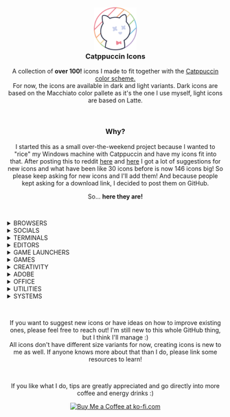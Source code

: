<h3 align="center">
	<img src="https://raw.githubusercontent.com/Daveedmee/catppuccin-icons/main/assets/logo/logo.png" width="100" alt="Logo"/><br/>
	Catppuccin Icons
    </h3>

<p align="center">
    A collection of <strong>over 100!</strong> icons I made to fit together with the <a href="https://github.com/catppuccin/catppuccin">Catppuccin color scheme.</a><br>
    For now, the icons are available in dark and light variants. Dark icons are based on the Macchiato color pallete as it's the one I use myself, light icons are based on Latte.
</p>


&nbsp;

<h3 align="center">Why?</h3>
<p align="center">
I started this as a small over-the-weekend project because I wanted to "rice" my Windows machine with Catppuccin and have my icons fit into that. 
After posting this to reddit <a href="https://www.reddit.com/r/windowsporn/comments/197ct82/working_on_recreating_icons_in_catppuccin_style/">here</a> and <a href="https://www.reddit.com/r/windowsporn/comments/197vbxl/as_per_request_updated_icon_pack_progression/">here</a> I got a lot of suggestions for new icons and what have been like 30 icons before is now 146 icons big! So please keep asking for new icons and I'll add them! 
And because people kept asking for a download link, I decided to post them on GitHub. 
</p>

<p align="center">
So... <strong>here they are!</strong>
</p>

&nbsp;

<!----------------------------- BROWSERS ----------------------------->
<details><summary>BROWSERS</summary>

|   |Brave|Chromium|Chrome|Chrome Canary|Edge|Edge Beta|Edge Canary|Edge Dev|Firefox|Firefox Nightly|Firefox Dev|Opera|OperaGX|Vivaldi|Tor Browser|Floorp
|:--|:---:|:---:|:---|:---:|:---:|:---:|:---:|:---:|:---:|:---:|:---:|:---:|:---:|:---:|:---:|:---:
|Macchiato|<img src="https://raw.githubusercontent.com/Daveedmee/catppuccin-icons/main/assets/icons/preview/dark/browsers/brave.png" width="64px">|<img src="https://raw.githubusercontent.com/Daveedmee/catppuccin-icons/main/assets/icons/preview/dark/browsers/chromium.png" width="64px">|<img src="https://raw.githubusercontent.com/Daveedmee/catppuccin-icons/main/assets/icons/preview/dark/browsers/chrome.png" width="64px">|<img src="https://raw.githubusercontent.com/Daveedmee/catppuccin-icons/main/assets/icons/preview/dark/browsers/chrome-canary.png" width="64px">|<img src="https://raw.githubusercontent.com/Daveedmee/catppuccin-icons/main/assets/icons/preview/dark/browsers/edge.png" width="64px">|<img src="https://raw.githubusercontent.com/Daveedmee/catppuccin-icons/main/assets/icons/preview/dark/browsers/edge-beta.png" width="64px">|<img src="https://raw.githubusercontent.com/Daveedmee/catppuccin-icons/main/assets/icons/preview/dark/browsers/edge-canary.png" width="64px">|<img src="https://raw.githubusercontent.com/Daveedmee/catppuccin-icons/main/assets/icons/preview/dark/browsers/edge-dev.png" width="64px">|<img src="https://raw.githubusercontent.com/Daveedmee/catppuccin-icons/main/assets/icons/preview/dark/browsers/firefox.png" width="64px">|<img src="https://raw.githubusercontent.com/Daveedmee/catppuccin-icons/main/assets/icons/preview/dark/browsers/firefox-nightly.png" width="64px">|<img src="https://raw.githubusercontent.com/Daveedmee/catppuccin-icons/main/assets/icons/preview/dark/browsers/firefox-dev.png" width="64px">|<img src="https://raw.githubusercontent.com/Daveedmee/catppuccin-icons/main/assets/icons/preview/dark/browsers/opera.png" width="64px">|<img src="https://raw.githubusercontent.com/Daveedmee/catppuccin-icons/main/assets/icons/preview/dark/browsers/operagx.png" width="64px">|<img src="https://raw.githubusercontent.com/Daveedmee/catppuccin-icons/main/assets/icons/preview/dark/browsers/vivaldi.png" width="64px">|<img src="https://raw.githubusercontent.com/Daveedmee/catppuccin-icons/main/assets/icons/preview/dark/browsers/floorp.png" width="64px">|<img src="https://raw.githubusercontent.com/Daveedmee/catppuccin-icons/main/assets/icons/preview/dark/browsers/tor.png" width="64px">
|Latte|<img src="https://raw.githubusercontent.com/Daveedmee/catppuccin-icons/main/assets/icons/preview/light/browsers/brave.png" width="64px">|<img src="https://raw.githubusercontent.com/Daveedmee/catppuccin-icons/main/assets/icons/preview/light/browsers/chromium.png" width="64px">|<img src="https://raw.githubusercontent.com/Daveedmee/catppuccin-icons/main/assets/icons/preview/light/browsers/chrome.png" width="64px">|<img src="https://raw.githubusercontent.com/Daveedmee/catppuccin-icons/main/assets/icons/preview/light/browsers/chrome-canary.png" width="64px">|<img src="https://raw.githubusercontent.com/Daveedmee/catppuccin-icons/main/assets/icons/preview/light/browsers/edge.png" width="64px">|<img src="https://raw.githubusercontent.com/Daveedmee/catppuccin-icons/main/assets/icons/preview/light/browsers/edge-beta.png" width="64px">|<img src="https://raw.githubusercontent.com/Daveedmee/catppuccin-icons/main/assets/icons/preview/light/browsers/edge-canary.png" width="64px">|<img src="https://raw.githubusercontent.com/Daveedmee/catppuccin-icons/main/assets/icons/preview/light/browsers/edge-dev.png" width="64px">|<img src="https://raw.githubusercontent.com/Daveedmee/catppuccin-icons/main/assets/icons/preview/light/browsers/firefox.png" width="64px">|<img src="https://raw.githubusercontent.com/Daveedmee/catppuccin-icons/main/assets/icons/preview/light/browsers/firefox-nightly.png" width="64px">|<img src="https://raw.githubusercontent.com/Daveedmee/catppuccin-icons/main/assets/icons/preview/light/browsers/firefox-dev.png" width="64px">|<img src="https://raw.githubusercontent.com/Daveedmee/catppuccin-icons/main/assets/icons/preview/light/browsers/opera.png" width="64px">|<img src="https://raw.githubusercontent.com/Daveedmee/catppuccin-icons/main/assets/icons/preview/light/browsers/opera-gx.png" width="64px">|<img src="https://raw.githubusercontent.com/Daveedmee/catppuccin-icons/main/assets/icons/preview/light/browsers/vivaldi.png" width="64px">|<img src="https://raw.githubusercontent.com/Daveedmee/catppuccin-icons/main/assets/icons/preview/light/browsers/floorp.png" width="64px">|<img src="https://raw.githubusercontent.com/Daveedmee/catppuccin-icons/main/assets/icons/preview/light/browsers/tor.png" width="64px">

</details>

<!----------------------------- SOCIALS ----------------------------->
<details><summary>SOCIALS</summary>
	
|   |Discord|WhatsApp|Telegram|Slack|Teams|Facebook|Liftoff|YCombinator|Beeper|YouTube|YouTube Music
|:--|:---:|:---:|:---:|:---:|:---:|:---:|:---:|:---:|:---:|:---:|:---:
|Macchiato|<img src="https://raw.githubusercontent.com/Daveedmee/catppuccin-icons/main/assets/icons/preview/dark/social/discord.png" width="64px">|<img src="https://raw.githubusercontent.com/Daveedmee/catppuccin-icons/main/assets/icons/preview/dark/social/whatsapp.png" width="64px">|<img src="https://raw.githubusercontent.com/Daveedmee/catppuccin-icons/main/assets/icons/preview/dark/social/telegram.png" width="64px">|<img src="https://raw.githubusercontent.com/Daveedmee/catppuccin-icons/main/assets/icons/preview/dark/social/slack.png" width="64px">|<img src="https://raw.githubusercontent.com/Daveedmee/catppuccin-icons/main/assets/icons/preview/dark/social/teams.png" width="64px">|<img src="https://raw.githubusercontent.com/Daveedmee/catppuccin-icons/main/assets/icons/preview/dark/social/facebook.png" width="64px">|<img src="https://raw.githubusercontent.com/Daveedmee/catppuccin-icons/main/assets/icons/preview/dark/social/liftoff.png" width="64px">|<img src="https://raw.githubusercontent.com/Daveedmee/catppuccin-icons/main/assets/icons/preview/dark/social/ycombinator.png" width="64px">|<img src="https://raw.githubusercontent.com/Daveedmee/catppuccin-icons/main/assets/icons/preview/dark/social/beeper.png" width="64px">|<img src="https://raw.githubusercontent.com/Daveedmee/catppuccin-icons/main/assets/icons/preview/dark/social/youtube.png" width="64px">|<img src="https://raw.githubusercontent.com/Daveedmee/catppuccin-icons/main/assets/icons/preview/dark/social/yt-music.png" width="64px">
|Latte|<img src="https://raw.githubusercontent.com/Daveedmee/catppuccin-icons/main/assets/icons/preview/light/social/discord.png" width="64px">|<img src="https://raw.githubusercontent.com/Daveedmee/catppuccin-icons/main/assets/icons/preview/light/social/whatsapp.png" width="64px">|<img src="https://raw.githubusercontent.com/Daveedmee/catppuccin-icons/main/assets/icons/preview/light/social/telegram.png" width="64px">|<img src="https://raw.githubusercontent.com/Daveedmee/catppuccin-icons/main/assets/icons/preview/light/social/slack.png" width="64px">|<img src="https://raw.githubusercontent.com/Daveedmee/catppuccin-icons/main/assets/icons/preview/light/social/teams.png" width="64px">|<img src="https://raw.githubusercontent.com/Daveedmee/catppuccin-icons/main/assets/icons/preview/light/social/facebook.png" width="64px">|<img src="https://raw.githubusercontent.com/Daveedmee/catppuccin-icons/main/assets/icons/preview/light/social/liftoff.png" width="64px">|<img src="https://raw.githubusercontent.com/Daveedmee/catppuccin-icons/main/assets/icons/preview/light/social/ycombinator.png" width="64px">|<img src="https://raw.githubusercontent.com/Daveedmee/catppuccin-icons/main/assets/icons/preview/light/social/beeper.png" width="64px">|<img src="https://raw.githubusercontent.com/Daveedmee/catppuccin-icons/main/assets/icons/preview/light/social/youtube.png" width="64px">|<img src="https://raw.githubusercontent.com/Daveedmee/catppuccin-icons/main/assets/icons/preview/light/social/yt-music.png" width="64px">

</details>

<!----------------------------- TERMINALS ----------------------------->
<details><summary>TERMINALS</summary>
	
|   |CMD|PowerShell|Windows Terminal|GitBash / GitCMD|Wezterm
|:--|:---:|:---:|:---:|:---:|:---:
|Macchiato|<img src="https://raw.githubusercontent.com/Daveedmee/catppuccin-icons/main/assets/icons/preview/dark/terminals/cmd.png" width="64px">|<img src="https://raw.githubusercontent.com/Daveedmee/catppuccin-icons/main/assets/icons/preview/dark/terminals/powershell.png" width="64px">|<img src="https://raw.githubusercontent.com/Daveedmee/catppuccin-icons/main/assets/icons/preview/dark/terminals/windows-terminal.png" width="64px">|<img src="https://raw.githubusercontent.com/Daveedmee/catppuccin-icons/main/assets/icons/preview/dark/terminals/git-cmd.png" width="64px">|<img src="https://raw.githubusercontent.com/Daveedmee/catppuccin-icons/main/assets/icons/preview/dark/terminals/wezterm.png" width="64px">
|Latte|<img src="https://raw.githubusercontent.com/Daveedmee/catppuccin-icons/main/assets/icons/preview/light/terminals/cmd.png" width="64px">|<img src="https://raw.githubusercontent.com/Daveedmee/catppuccin-icons/main/assets/icons/preview/light/terminals/powershell.png" width="64px">|<img src="https://raw.githubusercontent.com/Daveedmee/catppuccin-icons/main/assets/icons/preview/light/terminals/windows-terminal.png" width="64px">|<img src="https://raw.githubusercontent.com/Daveedmee/catppuccin-icons/main/assets/icons/preview/light/terminals/git-cmd.png" width="64px">|<img src="https://raw.githubusercontent.com/Daveedmee/catppuccin-icons/main/assets/icons/preview/light/terminals/wezterm.png" width="64px">

</details>

<!----------------------------- EDITORS ----------------------------->
<details><summary>EDITORS</summary>

|   |Notepad|Notepad++|Vim|Neovim|Helix|Python|IDLE|Visual Studio|VS Code|VSCodium|Pycharm|Rustrover|Obsidian.md|QOwnnotes|Android Studio
|:--|:---:|:---:|:---:|:---:|:---:|:---:|:---:|:---:|:---:|:---:|:---:|:---:|:---:|:---:|:---:
|Macchiato|<img src="https://raw.githubusercontent.com/Daveedmee/catppuccin-icons/main/assets/icons/preview/dark/editors/notepad.png" width="64px">|<img src="https://raw.githubusercontent.com/Daveedmee/catppuccin-icons/main/assets/icons/preview/dark/editors/notepad-plus-plus.png" width="64px">|<img src="https://raw.githubusercontent.com/Daveedmee/catppuccin-icons/main/assets/icons/preview/dark/editors/vim.png" width="64px">|<img src="https://raw.githubusercontent.com/Daveedmee/catppuccin-icons/main/assets/icons/preview/dark/editors/neovim.png" width="64px">|<img src="https://raw.githubusercontent.com/Daveedmee/catppuccin-icons/main/assets/icons/preview/dark/editors/helix.png" width="64px">|<img src="https://raw.githubusercontent.com/Daveedmee/catppuccin-icons/main/assets/icons/preview/dark/editors/python.png" width="64px">|<img src="https://raw.githubusercontent.com/Daveedmee/catppuccin-icons/main/assets/icons/preview/dark/editors/python-idle.png" width="64px">| <img src="https://raw.githubusercontent.com/Daveedmee/catppuccin-icons/main/assets/icons/preview/dark/editors/visual-studio.png" width="64px">|<img src="https://raw.githubusercontent.com/Daveedmee/catppuccin-icons/main/assets/icons/preview/dark/editors/vscode.png" width="64px">|<img src="https://raw.githubusercontent.com/Daveedmee/catppuccin-icons/main/assets/icons/preview/dark/editors/vscodium.png" width="64px">| <img src="https://raw.githubusercontent.com/Daveedmee/catppuccin-icons/main/assets/icons/preview/dark/editors/pycharm.png" width="64px">|<img src="https://raw.githubusercontent.com/Daveedmee/catppuccin-icons/main/assets/icons/preview/dark/editors/rustrover.png" width="64px">|<img src="https://raw.githubusercontent.com/Daveedmee/catppuccin-icons/main/assets/icons/preview/dark/editors/obsidian-md.png" width="64px">|<img src="https://raw.githubusercontent.com/Daveedmee/catppuccin-icons/main/assets/icons/preview/dark/editors/qownnotes.png" width="64px">|<img src="https://raw.githubusercontent.com/Daveedmee/catppuccin-icons/main/assets/icons/preview/dark/editors/android-studio.png" width="64px">
|Latte|<img src="https://raw.githubusercontent.com/Daveedmee/catppuccin-icons/main/assets/icons/preview/light/editors/notepad.png" width="64px">|<img src="https://raw.githubusercontent.com/Daveedmee/catppuccin-icons/main/assets/icons/preview/light/editors/notepad-plus-plus.png" width="64px">|<img src="https://raw.githubusercontent.com/Daveedmee/catppuccin-icons/main/assets/icons/preview/light/editors/vim.png" width="64px">|<img src="https://raw.githubusercontent.com/Daveedmee/catppuccin-icons/main/assets/icons/preview/light/editors/neovim.png" width="64px">|<img src="https://raw.githubusercontent.com/Daveedmee/catppuccin-icons/main/assets/icons/preview/light/editors/helix.png" width="64px">|<img src="https://raw.githubusercontent.com/Daveedmee/catppuccin-icons/main/assets/icons/preview/light/editors/python.png" width="64px">|<img src="https://raw.githubusercontent.com/Daveedmee/catppuccin-icons/main/assets/icons/preview/light/editors/python-idle.png" width="64px">| <img src="https://raw.githubusercontent.com/Daveedmee/catppuccin-icons/main/assets/icons/preview/light/editors/visual-studio.png" width="64px">|<img src="https://raw.githubusercontent.com/Daveedmee/catppuccin-icons/main/assets/icons/preview/light/editors/vs-code.png" width="64px">|<img src="https://raw.githubusercontent.com/Daveedmee/catppuccin-icons/main/assets/icons/preview/light/editors/vscodium.png" width="64px">| <img src="https://raw.githubusercontent.com/Daveedmee/catppuccin-icons/main/assets/icons/preview/light/editors/pycharm.png" width="64px">|<img src="https://raw.githubusercontent.com/Daveedmee/catppuccin-icons/main/assets/icons/preview/light/editors/rustrover.png" width="64px">|<img src="https://raw.githubusercontent.com/Daveedmee/catppuccin-icons/main/assets/icons/preview/light/editors/obsidian-md.png" width="64px">|<img src="https://raw.githubusercontent.com/Daveedmee/catppuccin-icons/main/assets/icons/preview/light/editors/qownnotes.png" width="64px">|<img src="https://raw.githubusercontent.com/Daveedmee/catppuccin-icons/main/assets/icons/preview/light/editors/android-studio.png" width="64px">
 
</details>

<!----------------------------- GAME LAUNCHERS ----------------------------->
<details><summary>GAME LAUNCHERS</summary>

|   |EA Play|Epic Games|Heroic|GOG GALAXY|Steam|UPlay
|:--|:---:|:---:|:---:|:---:|:---:|:---:
|Macchiato|<img src="https://raw.githubusercontent.com/Daveedmee/catppuccin-icons/main/assets/icons/preview/dark/game-launchers/ea-play.png" width="64px">|<img src="https://raw.githubusercontent.com/Daveedmee/catppuccin-icons/main/assets/icons/preview/dark/game-launchers/epic-games.png" width="64px">|<img src="https://raw.githubusercontent.com/Daveedmee/catppuccin-icons/main/assets/icons/preview/dark/game-launchers/heroic.png" width="64px">|<img src="https://raw.githubusercontent.com/Daveedmee/catppuccin-icons/main/assets/icons/preview/dark/game-launchers/gog-galaxy.png" width="64px">|<img src="https://raw.githubusercontent.com/Daveedmee/catppuccin-icons/main/assets/icons/preview/dark/game-launchers/steam.png" width="64px">|<img src="https://raw.githubusercontent.com/Daveedmee/catppuccin-icons/main/assets/icons/preview/dark/game-launchers/uplay.png" width="64px">
|Latte|<img src="https://raw.githubusercontent.com/Daveedmee/catppuccin-icons/main/assets/icons/preview/light/game-launchers/ea-play.png" width="64px">|<img src="https://raw.githubusercontent.com/Daveedmee/catppuccin-icons/main/assets/icons/preview/light/game-launchers/epic-games.png" width="64px">|<img src="https://raw.githubusercontent.com/Daveedmee/catppuccin-icons/main/assets/icons/preview/light/game-launchers/heroic.png" width="64px">|<img src="https://raw.githubusercontent.com/Daveedmee/catppuccin-icons/main/assets/icons/preview/light/game-launchers/gog-galaxy.png" width="64px">|<img src="https://raw.githubusercontent.com/Daveedmee/catppuccin-icons/main/assets/icons/preview/light/game-launchers/steam.png" width="64px">|<img src="https://raw.githubusercontent.com/Daveedmee/catppuccin-icons/main/assets/icons/preview/light/game-launchers/uplay.png" width="64px">

</details>

<!----------------------------- GAMES ----------------------------->
<details><summary>GAMES</summary>

|   |Beholder|Dwarf Fortress|Enter The Gungeon|Fallout|Fortnite|FreeSO|The Binding Of Isaac|Minecraft|Mod Organizer 2|Overwatch 2|PCSX2|Project Zomboid|RetroArch|RimPy|RimWorld|Rocket League|Team Fortress 2|Terraria|Valorant|EdoPro|The Sims 1|The Sims 2|The Sims 2 Body Shop|The Sims 3|The Sims 4|Skyrim|Skyrim (alt)|League Of Legends|Destiny 2|Vortex|Lutris
|:--|:---:|:---:|:---:|:---:|:---:|:---:|:---:|:---:|:---:|:---:|:---:|:---:|:---:|:---:|:---:|:---:|:---:|:---:|:---:|:---:|:---:|:---:|:---:|:---:|:---:|:---:|:---:|:---:|:---:|:---:|:---:
 |Macchiato|<img src="https://raw.githubusercontent.com/Daveedmee/catppuccin-icons/main/assets/icons/preview/dark/games/beholder.png" width="64px">|<img src="https://raw.githubusercontent.com/Daveedmee/catppuccin-icons/main/assets/icons/preview/dark/games/dwarf-fortress.png" width="64px">|<img src="https://raw.githubusercontent.com/Daveedmee/catppuccin-icons/main/assets/icons/preview/dark/games/enter-the-gungeon.png" width="64px">|<img src="https://raw.githubusercontent.com/Daveedmee/catppuccin-icons/main/assets/icons/preview/dark/games/fallout.png" width="64px">|<img src="https://raw.githubusercontent.com/Daveedmee/catppuccin-icons/main/assets/icons/preview/dark/games/fortnite.png" width="64px">|<img src="https://raw.githubusercontent.com/Daveedmee/catppuccin-icons/main/assets/icons/preview/dark/games/freeso.png" width="64px">|<img src="https://raw.githubusercontent.com/Daveedmee/catppuccin-icons/main/assets/icons/preview/dark/games/isaac.png" width="64px">|<img src="https://raw.githubusercontent.com/Daveedmee/catppuccin-icons/main/assets/icons/preview/dark/games/minecraft.png" width="64px">|<img src="https://raw.githubusercontent.com/Daveedmee/catppuccin-icons/main/assets/icons/preview/dark/games/mod-organizer-2.png" width="64px">|<img src="https://raw.githubusercontent.com/Daveedmee/catppuccin-icons/main/assets/icons/preview/dark/games/overwatch-2.png" width="64px">|<img src="https://raw.githubusercontent.com/Daveedmee/catppuccin-icons/main/assets/icons/preview/dark/games/pcsx2.png" width="64px">|<img src="https://raw.githubusercontent.com/Daveedmee/catppuccin-icons/main/assets/icons/preview/dark/games/project-zomboid.png" width="64px">|<img src="https://raw.githubusercontent.com/Daveedmee/catppuccin-icons/main/assets/icons/preview/dark/games/retroarch.png" width="64px">|<img src="https://raw.githubusercontent.com/Daveedmee/catppuccin-icons/main/assets/icons/preview/dark/games/rimpy.png" width="64px">|<img src="https://raw.githubusercontent.com/Daveedmee/catppuccin-icons/main/assets/icons/preview/dark/games/rimworld.png" width="64px">|<img src="https://raw.githubusercontent.com/Daveedmee/catppuccin-icons/main/assets/icons/preview/dark/games/rocket-league.png" width="64px">|<img src="https://raw.githubusercontent.com/Daveedmee/catppuccin-icons/main/assets/icons/preview/dark/games/team-fortress-2.png" width="64px">|<img src="https://raw.githubusercontent.com/Daveedmee/catppuccin-icons/main/assets/icons/preview/dark/games/terraria.png" width="64px">|<img src="https://raw.githubusercontent.com/Daveedmee/catppuccin-icons/main/assets/icons/preview/dark/games/valorant.png" width="64px">|<img src="https://raw.githubusercontent.com/Daveedmee/catppuccin-icons/main/assets/icons/preview/dark/games/edopro.png" width="64px">|<img src="https://raw.githubusercontent.com/Daveedmee/catppuccin-icons/main/assets/icons/preview/dark/games/sims-1.png" width="64px">|<img src="https://raw.githubusercontent.com/Daveedmee/catppuccin-icons/main/assets/icons/preview/dark/games/sims-2.png" width="64px">|<img src="https://raw.githubusercontent.com/Daveedmee/catppuccin-icons/main/assets/icons/preview/dark/games/sims-2-body-shop.png" width="64px">|<img src="https://raw.githubusercontent.com/Daveedmee/catppuccin-icons/main/assets/icons/preview/dark/games/sims-3.png" width="64px">|<img src="https://raw.githubusercontent.com/Daveedmee/catppuccin-icons/main/assets/icons/preview/dark/games/sims-4.png" width="64px">|<img src="https://raw.githubusercontent.com/Daveedmee/catppuccin-icons/main/assets/icons/preview/dark/games/skyrim-half.png" width="64px">|<img src="https://raw.githubusercontent.com/Daveedmee/catppuccin-icons/main/assets/icons/preview/dark/games/skyrim-full.png" width="64px">|<img src="https://raw.githubusercontent.com/Daveedmee/catppuccin-icons/main/assets/icons/preview/dark/games/league-of-legends.png" width="64px">|<img src="https://raw.githubusercontent.com/Daveedmee/catppuccin-icons/main/assets/icons/preview/dark/games/destiny-2.png" width="64px">|<img src="https://raw.githubusercontent.com/Daveedmee/catppuccin-icons/main/assets/icons/preview/dark/games/vortex.png" width="64px">|<img src="https://raw.githubusercontent.com/Daveedmee/catppuccin-icons/main/assets/icons/preview/dark/games/lutris.png" width="64px">
 |Latte|<img src="https://raw.githubusercontent.com/Daveedmee/catppuccin-icons/main/assets/icons/preview/light/games/beholder.png" width="64px">|<img src="https://raw.githubusercontent.com/Daveedmee/catppuccin-icons/main/assets/icons/preview/light/games/dwarf-fortress.png" width="64px">|<img src="https://raw.githubusercontent.com/Daveedmee/catppuccin-icons/main/assets/icons/preview/light/games/enter-the-gungeon.png" width="64px">|<img src="https://raw.githubusercontent.com/Daveedmee/catppuccin-icons/main/assets/icons/preview/light/games/fallout.png" width="64px">|<img src="https://raw.githubusercontent.com/Daveedmee/catppuccin-icons/main/assets/icons/preview/light/games/fortnite.png" width="64px">|<img src="https://raw.githubusercontent.com/Daveedmee/catppuccin-icons/main/assets/icons/preview/light/games/freeso.png" width="64px">|<img src="https://raw.githubusercontent.com/Daveedmee/catppuccin-icons/main/assets/icons/preview/light/games/isaac.png" width="64px">|<img src="https://raw.githubusercontent.com/Daveedmee/catppuccin-icons/main/assets/icons/preview/light/games/minecraft.png" width="64px">|<img src="https://raw.githubusercontent.com/Daveedmee/catppuccin-icons/main/assets/icons/preview/light/games/mod-organizer-2.png" width="64px">|<img src="https://raw.githubusercontent.com/Daveedmee/catppuccin-icons/main/assets/icons/preview/light/games/overwatch-2.png" width="64px">|<img src="https://raw.githubusercontent.com/Daveedmee/catppuccin-icons/main/assets/icons/preview/light/games/pcsx2.png" width="64px">|<img src="https://raw.githubusercontent.com/Daveedmee/catppuccin-icons/main/assets/icons/preview/light/games/project-zomboid.png" width="64px">|<img src="https://raw.githubusercontent.com/Daveedmee/catppuccin-icons/main/assets/icons/preview/light/games/retroarch.png" width="64px">|<img src="https://raw.githubusercontent.com/Daveedmee/catppuccin-icons/main/assets/icons/preview/light/games/rimpy.png" width="64px">|<img src="https://raw.githubusercontent.com/Daveedmee/catppuccin-icons/main/assets/icons/preview/light/games/rimworld.png" width="64px">|<img src="https://raw.githubusercontent.com/Daveedmee/catppuccin-icons/main/assets/icons/preview/light/games/rocket-league.png" width="64px">|<img src="https://raw.githubusercontent.com/Daveedmee/catppuccin-icons/main/assets/icons/preview/light/games/team-fortress-2.png" width="64px">|<img src="https://raw.githubusercontent.com/Daveedmee/catppuccin-icons/main/assets/icons/preview/light/games/terraria.png" width="64px">|<img src="https://raw.githubusercontent.com/Daveedmee/catppuccin-icons/main/assets/icons/preview/light/games/valorant.png" width="64px">|<img src="https://raw.githubusercontent.com/Daveedmee/catppuccin-icons/main/assets/icons/preview/light/games/edopro.png" width="64px">|<img src="https://raw.githubusercontent.com/Daveedmee/catppuccin-icons/main/assets/icons/preview/light/games/sims-1.png" width="64px">|<img src="https://raw.githubusercontent.com/Daveedmee/catppuccin-icons/main/assets/icons/preview/light/games/sims-2.png" width="64px">|<img src="https://raw.githubusercontent.com/Daveedmee/catppuccin-icons/main/assets/icons/preview/light/games/sims-2-body-shop.png" width="64px">|<img src="https://raw.githubusercontent.com/Daveedmee/catppuccin-icons/main/assets/icons/preview/light/games/sims-3.png" width="64px">|<img src="https://raw.githubusercontent.com/Daveedmee/catppuccin-icons/main/assets/icons/preview/light/games/sims-4.png" width="64px">|<img src="https://raw.githubusercontent.com/Daveedmee/catppuccin-icons/main/assets/icons/preview/light/games/skyrim-half.png" width="64px">|<img src="https://raw.githubusercontent.com/Daveedmee/catppuccin-icons/main/assets/icons/preview/light/games/skyrim-full.png" width="64px">|<img src="https://raw.githubusercontent.com/Daveedmee/catppuccin-icons/main/assets/icons/preview/light/games/league-of-legends.png" width="64px">|<img src="https://raw.githubusercontent.com/Daveedmee/catppuccin-icons/main/assets/icons/preview/light/games/destiny-2.png" width="64px">|<img src="https://raw.githubusercontent.com/Daveedmee/catppuccin-icons/main/assets/icons/preview/light/games/vortex.png" width="64px">|<img src="https://raw.githubusercontent.com/Daveedmee/catppuccin-icons/main/assets/icons/preview/light/games/lutris.png" width="64px">
 
</details>

<!----------------------------- CREATIVITY ----------------------------->
<details><summary>CREATIVITY</summary>

|   |Audacity|Blender|DaVinci Resolve|Elgato Wave Link|FL Studio|GIMP|Inkscape|OBS Studio|Paint.net|Vegas Pro|Krita
|:--|:---:|:---:|:---:|:---:|:---:|:---:|:---:|:---:|:---:|:---:|:---:
|Macchiato|<img src="https://raw.githubusercontent.com/Daveedmee/catppuccin-icons/main/assets/icons/preview/dark/creativity/audacity.png" width="64px">|<img src="https://raw.githubusercontent.com/Daveedmee/catppuccin-icons/main/assets/icons/preview/dark/creativity/blender.png" width="64px">|<img src="https://raw.githubusercontent.com/Daveedmee/catppuccin-icons/main/assets/icons/preview/dark/creativity/davinci-resolve.png" width="64px">|<img src="https://raw.githubusercontent.com/Daveedmee/catppuccin-icons/main/assets/icons/preview/dark/creativity/elgato-wave-link.png" width="64px">|<img src="https://raw.githubusercontent.com/Daveedmee/catppuccin-icons/main/assets/icons/preview/dark/creativity/fl-studio.png" width="64px">|<img src="https://raw.githubusercontent.com/Daveedmee/catppuccin-icons/main/assets/icons/preview/dark/creativity/gimp.png" width="64px">|<img src="https://raw.githubusercontent.com/Daveedmee/catppuccin-icons/main/assets/icons/preview/dark/creativity/inkscape.png" width="64px">|<img src="https://raw.githubusercontent.com/Daveedmee/catppuccin-icons/main/assets/icons/preview/dark/creativity/obs-studio.png" width="64px">|<img src="https://raw.githubusercontent.com/Daveedmee/catppuccin-icons/main/assets/icons/preview/dark/creativity/paint.net.png" width="64px">|<img src="https://raw.githubusercontent.com/Daveedmee/catppuccin-icons/main/assets/icons/preview/dark/creativity/vegas-pro.png" width="64px">|<img src="https://raw.githubusercontent.com/Daveedmee/catppuccin-icons/main/assets/icons/preview/dark/creativity/krita.png" width="64px">
|Latte|<img src="https://raw.githubusercontent.com/Daveedmee/catppuccin-icons/main/assets/icons/preview/light/creativity/audacity.png" width="64px">|<img src="https://raw.githubusercontent.com/Daveedmee/catppuccin-icons/main/assets/icons/preview/light/creativity/blender.png" width="64px">|<img src="https://raw.githubusercontent.com/Daveedmee/catppuccin-icons/main/assets/icons/preview/light/creativity/davinci-resolve.png" width="64px">|<img src="https://raw.githubusercontent.com/Daveedmee/catppuccin-icons/main/assets/icons/preview/light/creativity/elgato-wave-link.png" width="64px">|<img src="https://raw.githubusercontent.com/Daveedmee/catppuccin-icons/main/assets/icons/preview/light/creativity/fl-studio.png" width="64px">|<img src="https://raw.githubusercontent.com/Daveedmee/catppuccin-icons/main/assets/icons/preview/light/creativity/gimp.png" width="64px">|<img src="https://raw.githubusercontent.com/Daveedmee/catppuccin-icons/main/assets/icons/preview/light/creativity/inkscape.png" width="64px">|<img src="https://raw.githubusercontent.com/Daveedmee/catppuccin-icons/main/assets/icons/preview/light/creativity/obs-studio.png" width="64px">|<img src="https://raw.githubusercontent.com/Daveedmee/catppuccin-icons/main/assets/icons/preview/light/creativity/paint.net.png" width="64px">|<img src="https://raw.githubusercontent.com/Daveedmee/catppuccin-icons/main/assets/icons/preview/light/creativity/vegas-pro.png" width="64px">|<img src="https://raw.githubusercontent.com/Daveedmee/catppuccin-icons/main/assets/icons/preview/light/creativity/krita.png" width="64px">
   
</details>

<!----------------------------- ADOBE ----------------------------->
<details><summary>ADOBE</summary>

|   |Creative Cloud|Illustrator|InDesign|Photoshop|Premiere Pro|After Effects|Media Encoder|Figma
|:--|:---:|:---:|:---:|:---:|:---:|:---:|:---:|:---:
|Macchiato|<img src="https://raw.githubusercontent.com/Daveedmee/catppuccin-icons/main/assets/icons/preview/dark/adobe/adobe-cc.png" width="64px">|<img src="https://raw.githubusercontent.com/Daveedmee/catppuccin-icons/main/assets/icons/preview/dark/adobe/illustrator.png" width="64px">|<img src="https://raw.githubusercontent.com/Daveedmee/catppuccin-icons/main/assets/icons/preview/dark/adobe/indesign.png" width="64px">|<img src="https://raw.githubusercontent.com/Daveedmee/catppuccin-icons/main/assets/icons/preview/dark/adobe/photoshop.png" width="64px">|<img src="https://raw.githubusercontent.com/Daveedmee/catppuccin-icons/main/assets/icons/preview/dark/adobe/premiere-pro.png" width="64px">|<img src="https://raw.githubusercontent.com/Daveedmee/catppuccin-icons/main/assets/icons/preview/dark/adobe/after-effects.png" width="64px">|<img src="https://raw.githubusercontent.com/Daveedmee/catppuccin-icons/main/assets/icons/preview/dark/adobe/media-encoder.png" width="64px">|<img src="https://raw.githubusercontent.com/Daveedmee/catppuccin-icons/main/assets/icons/preview/dark/adobe/figma.png" width="64px">
|Latte|<img src="https://raw.githubusercontent.com/Daveedmee/catppuccin-icons/main/assets/icons/preview/light/adobe/adobe-cc.png" width="64px">|<img src="https://raw.githubusercontent.com/Daveedmee/catppuccin-icons/main/assets/icons/preview/light/adobe/illustrator.png" width="64px">|<img src="https://raw.githubusercontent.com/Daveedmee/catppuccin-icons/main/assets/icons/preview/light/adobe/indesign.png" width="64px">|<img src="https://raw.githubusercontent.com/Daveedmee/catppuccin-icons/main/assets/icons/preview/light/adobe/photoshop.png" width="64px">|<img src="https://raw.githubusercontent.com/Daveedmee/catppuccin-icons/main/assets/icons/preview/light/adobe/premiere-pro.png" width="64px">|<img src="https://raw.githubusercontent.com/Daveedmee/catppuccin-icons/main/assets/icons/preview/light/adobe/after-effects.png" width="64px">|<img src="https://raw.githubusercontent.com/Daveedmee/catppuccin-icons/main/assets/icons/preview/light/adobe/media-encoder.png" width="64px">|<img src="https://raw.githubusercontent.com/Daveedmee/catppuccin-icons/main/assets/icons/preview/light/adobe/figma.png" width="64px">
 
</details>

<!----------------------------- OFFICE ----------------------------->
<details><summary>OFFICE</summary>
	
|   |Office|Access|Excel|OneNote|Outlook|PowerPoint|Word
|:--|:---:|:---:|:---:|:---:|:---:|:---:|:---:
|Macchiato|<img src="https://raw.githubusercontent.com/Daveedmee/catppuccin-icons/main/assets/icons/preview/dark/office/ms-office.png" width="64px">|<img src="https://raw.githubusercontent.com/Daveedmee/catppuccin-icons/main/assets/icons/preview/dark/office/access.png" width="64px">|<img src="https://raw.githubusercontent.com/Daveedmee/catppuccin-icons/main/assets/icons/preview/dark/office/excel.png" width="64px">|<img src="https://raw.githubusercontent.com/Daveedmee/catppuccin-icons/main/assets/icons/preview/dark/office/onenote.png" width="64px">|<img src="https://raw.githubusercontent.com/Daveedmee/catppuccin-icons/main/assets/icons/preview/dark/office/outlook.png" width="64px">|<img src="https://raw.githubusercontent.com/Daveedmee/catppuccin-icons/main/assets/icons/preview/dark/office/powerpoint.png" width="64px">|<img src="https://raw.githubusercontent.com/Daveedmee/catppuccin-icons/main/assets/icons/preview/dark/office/word.png" width="64px">
|Latte|<img src="https://raw.githubusercontent.com/Daveedmee/catppuccin-icons/main/assets/icons/preview/light/office/ms-office.png" width="64px">|<img src="https://raw.githubusercontent.com/Daveedmee/catppuccin-icons/main/assets/icons/preview/light/office/access.png" width="64px">|<img src="https://raw.githubusercontent.com/Daveedmee/catppuccin-icons/main/assets/icons/preview/light/office/excel.png" width="64px">|<img src="https://raw.githubusercontent.com/Daveedmee/catppuccin-icons/main/assets/icons/preview/light/office/onenote.png" width="64px">|<img src="https://raw.githubusercontent.com/Daveedmee/catppuccin-icons/main/assets/icons/preview/light/office/outlook.png" width="64px">|<img src="https://raw.githubusercontent.com/Daveedmee/catppuccin-icons/main/assets/icons/preview/light/office/powerpoint.png" width="64px">|<img src="https://raw.githubusercontent.com/Daveedmee/catppuccin-icons/main/assets/icons/preview/light/office/word.png" width="64px">
	
</details>

<!----------------------------- UTILITIES ----------------------------->
<details><summary>UTILITIES</summary>

|   |1Password|7-Zip|AIMP|Bitdefender|Docker|Explorer|Files|GitHub Desktop|Irfanview|KeepassXC|Malwarebytes|MEGA|Nilesoft Shell|Open Shell|PowerToys|qBittorrent|Spotify|Sumatra PDF|Task Manager|VLC|Wallpaper Engine|Wiztree|Stremio|SoundPad|Spacedesk|Timeshift|GParted
|:--|:---:|:---:|:---:|:---:|:---:|:---:|:---:|:---:|:---:|:---:|:---:|:---:|:---:|:---:|:---:|:---:|:---:|:---:|:---:|:---:|:---:|:---:|:---:|:---:|:---:|:---:|:---:
|Macchiato|<img src="https://raw.githubusercontent.com/Daveedmee/catppuccin-icons/main/assets/icons/preview/dark/utilities/1password.png" width="64px">|<img src="https://raw.githubusercontent.com/Daveedmee/catppuccin-icons/main/assets/icons/preview/dark/utilities/7zip.png" width="64px">|<img src="https://raw.githubusercontent.com/Daveedmee/catppuccin-icons/main/assets/icons/preview/dark/utilities/aimp.png" width="64px">|<img src="https://raw.githubusercontent.com/Daveedmee/catppuccin-icons/main/assets/icons/preview/dark/utilities/bitdefender.png" width="64px">|<img src="https://raw.githubusercontent.com/Daveedmee/catppuccin-icons/main/assets/icons/preview/dark/utilities/docker.png" width="64px">|<img src="https://raw.githubusercontent.com/Daveedmee/catppuccin-icons/main/assets/icons/preview/dark/utilities/explorer.png" width="64px">|<img src="https://raw.githubusercontent.com/Daveedmee/catppuccin-icons/main/assets/icons/preview/dark/utilities/files.png" width="64px">|<img src="https://raw.githubusercontent.com/Daveedmee/catppuccin-icons/main/assets/icons/preview/dark/utilities/github.png" width="64px">|<img src="https://raw.githubusercontent.com/Daveedmee/catppuccin-icons/main/assets/icons/preview/dark/utilities/irfanview.png" width="64px">|<img src="https://raw.githubusercontent.com/Daveedmee/catppuccin-icons/main/assets/icons/preview/dark/utilities/keepassxc.png" width="64px">|<img src="https://raw.githubusercontent.com/Daveedmee/catppuccin-icons/main/assets/icons/preview/dark/utilities/malwarebytes.png" width="64px">|<img src="https://raw.githubusercontent.com/Daveedmee/catppuccin-icons/main/assets/icons/preview/dark/utilities/mega.png" width="64px">|<img src="https://raw.githubusercontent.com/Daveedmee/catppuccin-icons/main/assets/icons/preview/dark/utilities/nilesoft-shell.png" width="64px">|<img src="https://raw.githubusercontent.com/Daveedmee/catppuccin-icons/main/assets/icons/preview/dark/utilities/openshell.png" width="64px">|<img src="https://raw.githubusercontent.com/Daveedmee/catppuccin-icons/main/assets/icons/preview/dark/utilities/powertoys.png" width="64px">|<img src="https://raw.githubusercontent.com/Daveedmee/catppuccin-icons/main/assets/icons/preview/dark/utilities/qbittorrent.png" width="64px">|<img src="https://raw.githubusercontent.com/Daveedmee/catppuccin-icons/main/assets/icons/preview/dark/utilities/spotify.png" width="64px">|<img src="https://raw.githubusercontent.com/Daveedmee/catppuccin-icons/main/assets/icons/preview/dark/utilities/sumatra-pdf.png" width="64px">|<img src="https://raw.githubusercontent.com/Daveedmee/catppuccin-icons/main/assets/icons/preview/dark/utilities/task-manager.png" width="64px">|<img src="https://raw.githubusercontent.com/Daveedmee/catppuccin-icons/main/assets/icons/preview/dark/utilities/vlc.png" width="64px">|<img src="https://raw.githubusercontent.com/Daveedmee/catppuccin-icons/main/assets/icons/preview/dark/utilities/wallpaper-engine.png" width="64px">|<img src="https://raw.githubusercontent.com/Daveedmee/catppuccin-icons/main/assets/icons/preview/dark/utilities/wiztree.png" width="64px">|<img src="https://raw.githubusercontent.com/Daveedmee/catppuccin-icons/main/assets/icons/preview/dark/utilities/stremio.png" width="64px">|<img src="https://raw.githubusercontent.com/Daveedmee/catppuccin-icons/main/assets/icons/preview/dark/utilities/soundpad.png" width="64px">|<img src="https://raw.githubusercontent.com/Daveedmee/catppuccin-icons/main/assets/icons/preview/dark/utilities/spacedesk.png" width="64px">|<img src="https://raw.githubusercontent.com/Daveedmee/catppuccin-icons/main/assets/icons/preview/dark/utilities/timeshift.png" width="64px">|<img src="https://raw.githubusercontent.com/Daveedmee/catppuccin-icons/main/assets/icons/preview/dark/utilities/gparted.png" width="64px">
|Latte|<img src="https://raw.githubusercontent.com/Daveedmee/catppuccin-icons/main/assets/icons/preview/light/utilities/1password.png" width="64px">|<img src="https://raw.githubusercontent.com/Daveedmee/catppuccin-icons/main/assets/icons/preview/light/utilities/7zip.png" width="64px">|<img src="https://raw.githubusercontent.com/Daveedmee/catppuccin-icons/main/assets/icons/preview/light/utilities/aimp.png" width="64px">|<img src="https://raw.githubusercontent.com/Daveedmee/catppuccin-icons/main/assets/icons/preview/light/utilities/bitdefender.png" width="64px">|<img src="https://raw.githubusercontent.com/Daveedmee/catppuccin-icons/main/assets/icons/preview/light/utilities/docker.png" width="64px">|<img src="https://raw.githubusercontent.com/Daveedmee/catppuccin-icons/main/assets/icons/preview/light/utilities/explorer.png" width="64px">|<img src="https://raw.githubusercontent.com/Daveedmee/catppuccin-icons/main/assets/icons/preview/light/utilities/files.png" width="64px">|<img src="https://raw.githubusercontent.com/Daveedmee/catppuccin-icons/main/assets/icons/preview/light/utilities/github.png" width="64px">|<img src="https://raw.githubusercontent.com/Daveedmee/catppuccin-icons/main/assets/icons/preview/light/utilities/irfanview.png" width="64px">|<img src="https://raw.githubusercontent.com/Daveedmee/catppuccin-icons/main/assets/icons/preview/light/utilities/keepassxc.png" width="64px">|<img src="https://raw.githubusercontent.com/Daveedmee/catppuccin-icons/main/assets/icons/preview/light/utilities/malwarebytes.png" width="64px">|<img src="https://raw.githubusercontent.com/Daveedmee/catppuccin-icons/main/assets/icons/preview/light/utilities/mega.png" width="64px">|<img src="https://raw.githubusercontent.com/Daveedmee/catppuccin-icons/main/assets/icons/preview/light/utilities/nilesoft-shell.png" width="64px">|<img src="https://raw.githubusercontent.com/Daveedmee/catppuccin-icons/main/assets/icons/preview/light/utilities/openshell.png" width="64px">|<img src="https://raw.githubusercontent.com/Daveedmee/catppuccin-icons/main/assets/icons/preview/light/utilities/powertoys.png" width="64px">|<img src="https://raw.githubusercontent.com/Daveedmee/catppuccin-icons/main/assets/icons/preview/light/utilities/qbittorrent.png" width="64px">|<img src="https://raw.githubusercontent.com/Daveedmee/catppuccin-icons/main/assets/icons/preview/light/utilities/spotify.png" width="64px">|<img src="https://raw.githubusercontent.com/Daveedmee/catppuccin-icons/main/assets/icons/preview/light/utilities/sumatra-pdf.png" width="64px">|<img src="https://raw.githubusercontent.com/Daveedmee/catppuccin-icons/main/assets/icons/preview/light/utilities/task-manager.png" width="64px">|<img src="https://raw.githubusercontent.com/Daveedmee/catppuccin-icons/main/assets/icons/preview/light/utilities/vlc.png" width="64px">|<img src="https://raw.githubusercontent.com/Daveedmee/catppuccin-icons/main/assets/icons/preview/light/utilities/wallpaper-engine.png" width="64px">|<img src="https://raw.githubusercontent.com/Daveedmee/catppuccin-icons/main/assets/icons/preview/light/utilities/wiztree.png" width="64px">|<img src="https://raw.githubusercontent.com/Daveedmee/catppuccin-icons/main/assets/icons/preview/light/utilities/stremio.png" width="64px">|<img src="https://raw.githubusercontent.com/Daveedmee/catppuccin-icons/main/assets/icons/preview/light/utilities/soundpad.png" width="64px">|<img src="https://raw.githubusercontent.com/Daveedmee/catppuccin-icons/main/assets/icons/preview/light/utilities/spacedesk.png" width="64px">|<img src="https://raw.githubusercontent.com/Daveedmee/catppuccin-icons/main/assets/icons/preview/light/utilities/timeshift.png" width="64px">|<img src="https://raw.githubusercontent.com/Daveedmee/catppuccin-icons/main/assets/icons/preview/light/utilities/gparted.png" width="64px">

</details>

<!----------------------------- SYSTEMS ----------------------------->
<details><summary>SYSTEMS</summary>

|   |Arch Linux|Debian|ElementaryOS|EndeavourOS|Fedora|Linux Mint|Nobara|Red Hat Linux|Ubuntu
|:--|:---:|:---:|:---:|:---:|:---:|:---:|:---:|:---:|:---:
|Macchiato|<img src="https://raw.githubusercontent.com/Daveedmee/catppuccin-icons/main/assets/icons/preview/dark/systems/arch.png" width="64px">|<img src="https://raw.githubusercontent.com/Daveedmee/catppuccin-icons/main/assets/icons/preview/dark/systems/debian.png" width="64px">|<img src="https://raw.githubusercontent.com/Daveedmee/catppuccin-icons/main/assets/icons/preview/dark/systems/elementary-os.png" width="64px">|<img src="https://raw.githubusercontent.com/Daveedmee/catppuccin-icons/main/assets/icons/preview/dark/systems/endeavour-os.png" width="64px">|<img src="https://raw.githubusercontent.com/Daveedmee/catppuccin-icons/main/assets/icons/preview/dark/systems/fedora.png" width="64px">|<img src="https://raw.githubusercontent.com/Daveedmee/catppuccin-icons/main/assets/icons/preview/dark/systems/linux-mint.png" width="64px">|<img src="https://raw.githubusercontent.com/Daveedmee/catppuccin-icons/main/assets/icons/preview/dark/systems/nobara.png" width="64px">|<img src="https://raw.githubusercontent.com/Daveedmee/catppuccin-icons/main/assets/icons/preview/dark/systems/redhat.png" width="64px">|<img src="https://raw.githubusercontent.com/Daveedmee/catppuccin-icons/main/assets/icons/preview/dark/systems/ubuntu.png" width="64px">
|Latte|<img src="https://raw.githubusercontent.com/Daveedmee/catppuccin-icons/main/assets/icons/preview/light/systems/arch.png" width="64px">|<img src="https://raw.githubusercontent.com/Daveedmee/catppuccin-icons/main/assets/icons/preview/light/systems/debian.png" width="64px">|<img src="https://raw.githubusercontent.com/Daveedmee/catppuccin-icons/main/assets/icons/preview/light/systems/elementary-os.png" width="64px">|<img src="https://raw.githubusercontent.com/Daveedmee/catppuccin-icons/main/assets/icons/preview/light/systems/endeavour-os.png" width="64px">|<img src="https://raw.githubusercontent.com/Daveedmee/catppuccin-icons/main/assets/icons/preview/light/systems/fedora.png" width="64px">|<img src="https://raw.githubusercontent.com/Daveedmee/catppuccin-icons/main/assets/icons/preview/light/systems/linux-mint.png" width="64px">|<img src="https://raw.githubusercontent.com/Daveedmee/catppuccin-icons/main/assets/icons/preview/light/systems/nobara.png" width="64px">|<img src="https://raw.githubusercontent.com/Daveedmee/catppuccin-icons/main/assets/icons/preview/light/systems/redhat.png" width="64px">|<img src="https://raw.githubusercontent.com/Daveedmee/catppuccin-icons/main/assets/icons/preview/light/systems/ubuntu.png" width="64px">

</details>


&nbsp;

<p align="center">
If you want to suggest new icons or have ideas on how to improve existing ones, please feel free to reach out! I'm still new to this whole GitHub thing, but I think I'll manage :)<br>
All icons don't have different size variants for now, creating icons is new to me as well. If anyone knows more about that than I do, please link some resources to learn!
</p>
&nbsp;
<p align="center">
	If you like what I do, tips are greatly appreciated and go directly into more coffee and energy drinks :)
</p>

<p align="center">
<a href='https://ko-fi.com/I2I7TGXW4' target='_blank'><img height='36' style='border:0px;height:36px;' src='https://storage.ko-fi.com/cdn/kofi5.png?v=3' border='0' alt='Buy Me a Coffee at ko-fi.com' /></a>
</p>
